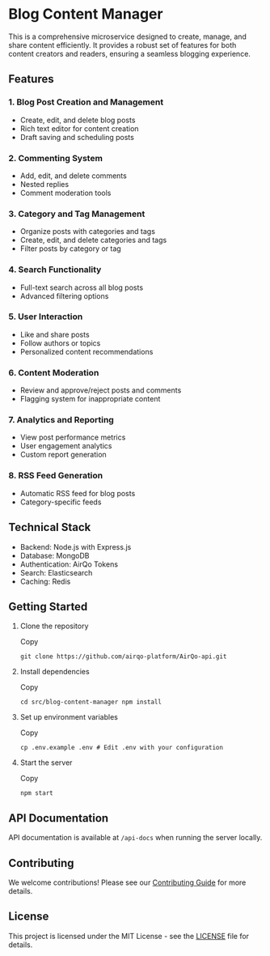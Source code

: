 # Blog Content Manager

This is a comprehensive microservice designed to create, manage, and share content efficiently. It provides a robust set of features for both content creators and readers, ensuring a seamless blogging experience.

## Features

### 1\. Blog Post Creation and Management

- Create, edit, and delete blog posts
- Rich text editor for content creation
- Draft saving and scheduling posts

### 2\. Commenting System

- Add, edit, and delete comments
- Nested replies
- Comment moderation tools

### 3\. Category and Tag Management

- Organize posts with categories and tags
- Create, edit, and delete categories and tags
- Filter posts by category or tag

### 4\. Search Functionality

- Full-text search across all blog posts
- Advanced filtering options

### 5\. User Interaction

- Like and share posts
- Follow authors or topics
- Personalized content recommendations

### 6\. Content Moderation

- Review and approve/reject posts and comments
- Flagging system for inappropriate content

### 7\. Analytics and Reporting

- View post performance metrics
- User engagement analytics
- Custom report generation

### 8\. RSS Feed Generation

- Automatic RSS feed for blog posts
- Category-specific feeds

## Technical Stack

- Backend: Node.js with Express.js
- Database: MongoDB
- Authentication: AirQo Tokens
- Search: Elasticsearch
- Caching: Redis

## Getting Started

1.  Clone the repository

    Copy

    `git clone https://github.com/airqo-platform/AirQo-api.git`

2.  Install dependencies

    Copy

    `cd src/blog-content-manager npm install`

3.  Set up environment variables

    Copy

    `cp .env.example .env # Edit .env with your configuration`

4.  Start the server

    Copy

    `npm start`

## API Documentation

API documentation is available at `/api-docs` when running the server locally.

## Contributing

We welcome contributions! Please see our [Contributing Guide](CONTRIBUTING.md) for more details.

## License

This project is licensed under the MIT License - see the [LICENSE](LICENSE) file for details.
